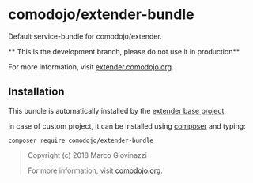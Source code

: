 # comodojo/extender-bundle

Default service-bundle for comodojo/extender.

** This is the development branch, please do not use it in production**

For more information, visit [extender.comodojo.org](https://extender.comodojo.org).

## Installation

This bundle is automatically installed by the [extender base project](https://github.com/comodojo/extender).

In case of custom project, it can be installed using [composer](https://getcomposer.org/) and typing:

    composer require comodojo/extender-bundle

> Copyright (c) 2018 Marco Giovinazzi
>
> For more information, visit [comodojo.org](https://comodojo.org).
